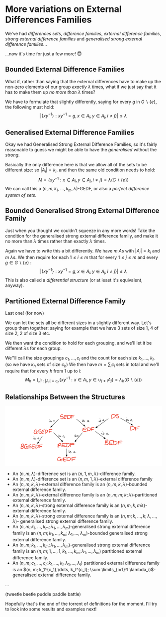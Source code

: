 # More variations on External Differences Families

We've had *differences sets*, *difference families*, *external difference families*, *strong external difference families* and *generalised strong external difference families*...

...now it's time for just a few more!  😇

## Bounded External Difference Families

What if, rather than saying that the external differences have to make up the non-zero elements of our group *exactly* $\lambda$ times, what if we just say that it has to make them up *no more than* $\lambda$ times?

We have to formulate that slightly differently, saying for every $g$ in $G\backslash\{e\}$, the following must hold:
$$
|\{xy^{-1}\}: xy^{-1} = g, x \in A_i, y \in A_j, i \neq j \}| \leq \lambda
$$

## Generalised External Difference Families

Okay we had Generalised Strong External Difference Families, so it's fairly reasonable to guess we might be able to have the *generalised* without the *strong*.

Basically the only difference here is that we allow all of the sets to be different size: so $|A_i| = k_i$, and then the same old condition needs to hold:
$$
M = \{xy^{-1} : x \in A_i, y \in A_j, i \neq j\} = \lambda(G\backslash\{e\})
$$
We can call this a $(n, m , k_1, \dots, k_m, \lambda)$-GEDF, or also a *perfect difference system of sets*.

## Bounded Generalised Strong External Difference Family

Just when you thought we couldn't squeeze in any more words! Take the condition for the generalised strong external difference family, and make it no more than $\lambda$ times rather than exactly $\lambda$ times.

Again we have to write this a bit differently. We have $m$ $A$s with $|A_i| = k_i$ and $m$ $\lambda$s. We then require for each $1 \leq i \leq m$ that for every $1 \leq j \leq m$ and every $g \in G \backslash \{e \}$ :
$$
|\{xy^{-1}\}: xy^{-1} = g, x \in A_i, y \in A_j, i \neq j \}| \leq \lambda
$$
This is also called a *differential structure* (or at least it's equivalent, anyway).

## Partitioned External Difference Family

Last one! (for now)

We can let the sets all be different sizes in a slightly different way. Let's group them together: saying for example that we have 3 sets of size 1, 4 of size 2, 2 of size 3 etc.

We then want the condition to hold for each grouping, and we'll let it be different $\lambda$s for each group.

We''ll call the size groupings $c_1, \dots, c_l$ and the count for each size $k_1, \dots, k_l$, (so we have $k_h$ sets of size $c_h$) We then have $m = \sum_i c_i$ sets in total  and we'll require that for every $h$ from $1$ up to $l$:
$$
M_h = \bigcup_{i: |A_i| = c_h} \{xy^{-1} : x \in A_i, y \in \cup_{j \neq i}A_j\} = \lambda_h(G\backslash\{e\})
$$

## Relationships Between the Structures

![edf-rels-img](./post3img1.png)

- An $(n, m, \lambda)$-difference set is an $(n, 1, m, \lambda)$-difference family.
- An $(n, m, \lambda)$-difference set is an $(n, m, 1, \lambda)$-external difference family
- An $(n, m, k, \lambda)$-external difference family is an $(n, m, k, \lambda)$-bounded external difference family.
- An $(n, m, k, \lambda)$-external difference family is an $(n, m;m;k; \lambda)$-partitioned external difference family.
- An $(n, m, k, \lambda)$-strong external difference family is an $(n, m, k, m\lambda)$-external difference family.
- An $(n, m, k, \lambda)$-strong external difference family is an $(n, m; k, \dots, k; \lambda, \dots, \lambda)$- generalised strong external difference family.
- An $(n, m; k_1, \dots, k_m; \lambda_1, \dots, \lambda_m)$-generalised strong external difference family is an $(n, m; k_1, \dots, k_m; \lambda_1, \dots, \lambda_m)$-bounded generalised strong external difference family.
- An $(n, m; k_1, \dots, k_m; \lambda_1, \dots, \lambda_m)$-generalised strong external difference family is an $(n, m; 1, \dots, 1; k_1, \dots, k_m; \lambda_1, \dots, \lambda_m)$ partitioned external difference family.
- An $(n, m; c_1, \dots, c_l; k_1, \dots, k_l, \lambda_1, \dots, \lambda_l)$ partitioned external difference family is an $(n, m; k_1^{c_1},\dots, k_l^{c_l}; \sum \limits_{i=1}^l \lambda_i)$-generalised external difference family.

...

(tweetle beetle puddle paddle battle)

Hopefully that's the end of the torrent of definitions for the moment. I'll try to look into some results and examples next!

